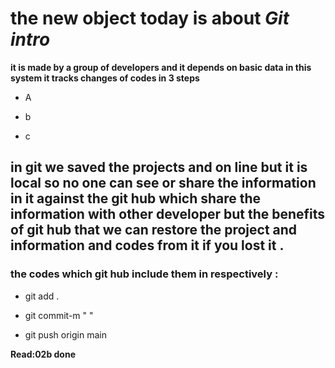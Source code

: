 # the new object today is about *Git intro*  

**it is made by a group of developers and it depends on basic data in this system it tracks changes of codes in 3 steps**

* A

* b

* c

##  in git we saved the projects and on line but it is local so no one can see or share the information in it against the git hub which share the information with other developer   but the benefits of git hub that we can restore the project and information and codes from it if you lost it .

### the codes which git hub include them in respectively :

* git add .

* git commit-m "   "

* git push origin main

 
**Read:02b done**
